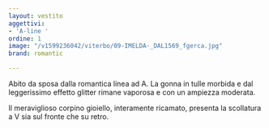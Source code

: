 ```yaml
---
layout: vestito
aggettivi:
- 'A-line '
ordine: 1
image: "/v1599236042/viterbo/09-IMELDA-_DAL1569_fgerca.jpg"
brand: romantic

---
```

Abito da sposa dalla romantica linea ad A. La gonna in tulle morbida e dal leggerissimo effetto glitter rimane vaporosa e con un ampiezza moderata.

Il meraviglioso corpino gioiello, interamente ricamato, presenta la scollatura a V sia sul fronte che su retro.